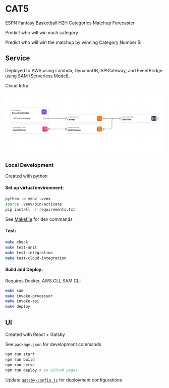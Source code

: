 # CAT5
ESPN Fantasy Basketball H2H Categories Matchup Forecaster

Predict who will win each category

Predict who will win the matchup by winning Category Number 5!


## Service
Deployed to AWS using Lambda, DynamoDB, APIGateway, and EventBridge using SAM (Serverless Model).

Cloud Infra:

![Cloud Infrastructure](src/images/cat5-infra.png)

### Local Development
Created with python

#### Set up virtual environment:
```sh
python -m venv .venv
source .venv/bin/activate
pip install -r requirements.txt
```

See [Makefile](Makefile) for dev commands

#### Test:
```sh
make check
make test-unit
make test-integration
make test-cloud-integration
```

#### Build and Deploy:
Requires Docker, AWS CLI, SAM CLI
```sh
make sam
make invoke-processor
make invoke-api
make deploy
```


## UI
Created with React + Gatsby

See `package.json` for development commands
```sh
npm run start
npm run build
npm run serve
npm run deploy # to GitHub pages
```

Update [`gatsby-config.js`](/gatsby-config.js) for deployment configurations
